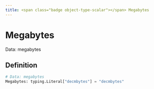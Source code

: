 ```yaml
---
title: <span class="badge object-type-scalar"></span> Megabytes
---
```

# <span class="badge object-type-scalar"></span> Megabytes

Data: megabytes

## Definition

```python
# Data: megabytes
Megabytes: typing.Literal["decmbytes"] = "decmbytes"
```
